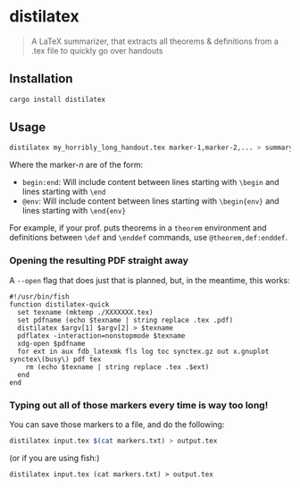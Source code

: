 # distilatex

> A LaTeX summarizer, that extracts all theorems & definitions from a .tex file to quickly go over handouts

## Installation

```sh
cargo install distilatex
```

<!--

### Arch Linux

Arch users can install _distilatex_ from the AUR:

```sh
paru distilatex # or any AUR helper you use
```
--> 

## Usage

```sh
distilatex my_horribly_long_handout.tex marker-1,marker-2,... > summary.tex
```

Where the marker-_n_ are of the form:

- `begin:end`: Will include content between lines starting with `\begin` and lines starting with `\end`
- `@env`: Will include content between lines starting with `\begin{env}` and lines starting with `\end{env}`

For example, if your prof. puts theorems in a `theorem` environment and definitions between `\def` and `\enddef` commands, use `@theorem,def:enddef`.

### Opening the resulting PDF straight away

<!-- Use `--open`, it will compile the latex to a temporary file, render it as a PDF, open it using `xdg-open` and delete the PDF. -->

A `--open` flag that does just that is planned, but, in the meantime, this works:

```fish
#!/usr/bin/fish
function distilatex-quick 
  set texname (mktemp ./XXXXXXX.tex)
  set pdfname (echo $texname | string replace .tex .pdf)
  distilatex $argv[1] $argv[2] > $texname
  pdflatex -interaction=nonstopmode $texname
  xdg-open $pdfname
  for ext in aux fdb_latexmk fls log toc synctex.gz out x.gnuplot synctex\(busy\) pdf tex
    rm (echo $texname | string replace .tex .$ext)
  end
end
```

<!--

### Reading from standard input

You can use `-` as the input file name to tell _distilatex_ to read the file from standard input.

You can also use this to read _markers_ from standard input, but as a result, you cannot do both.

-->

### Typing out all of those markers every time is way too long!

You can save those markers to a file, and do the following:

```bash
distilatex input.tex $(cat markers.txt) > output.tex
```

(or if you are using fish:)
```fish
distilatex input.tex (cat markers.txt) > output.tex
```

